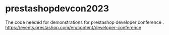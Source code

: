 # prestashopdevcon2023
The code needed for demonstrations for prestashop developer conference . https://events.prestashop.com/en/content/developer-conference
